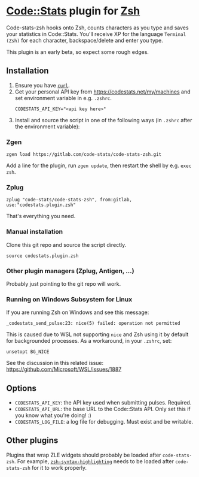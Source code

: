 # [Code::Stats](https://codestats.net/) plugin for [Zsh](http://www.zsh.org/)

Code-stats-zsh hooks onto Zsh, counts characters as you type and saves your statistics in Code::Stats. You'll receive XP for the language `Terminal (Zsh)` for each character, backspace/delete and enter you type.

This plugin is an early beta, so expect some rough edges.

## Installation

1. Ensure you have [`curl`](https://curl.haxx.se/).
1. Get your personal API key from https://codestats.net/my/machines and set environment variable in e.g. `.zshrc`.
    ```
    CODESTATS_API_KEY="<api key here>"
    ```
1. Install and source the script in one of the following ways (in `.zshrc` after the environment variable):

### Zgen

```
zgen load https://gitlab.com/code-stats/code-stats-zsh.git
```

Add a line for the plugin, run `zgen update`, then restart the shell by e.g. `exec zsh`.

### Zplug

```
zplug "code-stats/code-stats-zsh", from:gitlab, use:"codestats.plugin.zsh"
```

That's everything you need.

### Manual installation

Clone this git repo and source the script directly.

```
source codestats.plugin.zsh
```

### Other plugin managers (Zplug, Antigen, ...)

Probably just pointing to the git repo will work.

### Running on Windows Subsystem for Linux

If you are running Zsh on Windows and see this message:

```
_codestats_send_pulse:23: nice(5) failed: operation not permitted
```

This is caused due to WSL not supporting `nice` and Zsh using it by default for
backgrounded processes. As a workaround, in your `.zshrc`, set:

```
unsetopt BG_NICE
```

See the discussion in this related issue: https://github.com/Microsoft/WSL/issues/1887

## Options

- `CODESTATS_API_KEY`: the API key used when submitting pulses. Required.
- `CODESTATS_API_URL`: the base URL to the Code::Stats API. Only set this if you know what you're doing! :)
- `CODESTATS_LOG_FILE`: a log file for debugging. Must exist and be writable.

## Other plugins

Plugins that wrap ZLE widgets should probably be loaded after `code-stats-zsh`. For example, [`zsh-syntax-highlighting`](https://github.com/zsh-users/zsh-syntax-highlighting) needs to be loaded after `code-stats-zsh` for it to work properly.
